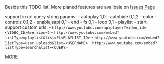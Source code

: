 Beside this TODO list, More planed features are availbale on [Issues
Page](https://github.com/lejenome/youtube-html5-player/issues)


support in url query string params:
	- autoplay 1,0
	- autohide 0,1,2
	- color
	- controls 0,1,2
	- enablejsapi 0,1
	- end
	- fs 0,1
	- loop 0,1
	- playlist
	- start
support custom urls:
	- `http://www.youtube.com/apiplayer?video_id=<VIDEO_ID>&version=3`
	- `http://www.youtube.com/embed?listType=playlist&list=PL<PLAYLIST_ID>`
	- `http://www.youtube.com/embed?listType=user_uploads&list=<USERNAME>`
	- `http://www.youtube.com/embed?listType=search&list=<QUERY>`

[MORE](https://developers.google.com/youtube/player_parameters)
